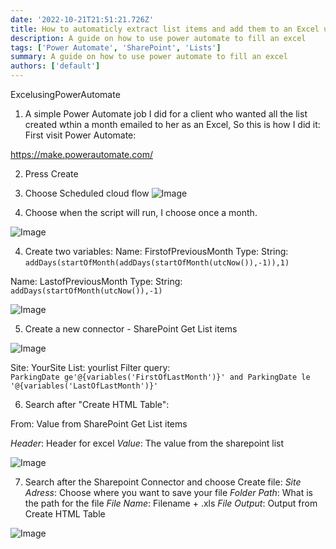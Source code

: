 ```yaml
---
date: '2022-10-21T21:51:21.726Z'
title: How to automaticly extract list items and add them to an Excel using Power Automate
description: A guide on how to use power automate to fill an excel
tags: ['Power Automate', 'SharePoint', 'Lists']
summary: A guide on how to use power automate to fill an excel
authors: ['default']
---
```


ExcelusingPowerAutomate

1. A simple Power Automate job I did for a client who wanted all the list created wthin a month emailed to her as an Excel, So this is how I did it:
   First visit Power Automate:

https://make.powerautomate.com/

2. Press Create

3. Choose Scheduled cloud flow
   ![Image](/static/images/assets/ExcelusingPowerAutomate/0.png)

4. Choose when the script will run, I choose once a month.

![Image](/static/images/assets/ExcelusingPowerAutomate/2.png)

4. Create two variables:
   Name: FirstofPreviousMonth
   Type: String:
   `addDays(startOfMonth(addDays(startOfMonth(utcNow()),-1)),1)`

Name: LastofPreviousMonth
Type: String:
`addDays(startOfMonth(utcNow()),-1)`

![Image](/static/images/assets/ExcelusingPowerAutomate/3.png)

5.  Create a new connector - SharePoint Get List items

![Image](/static/images/assets/ExcelusingPowerAutomate/4.png)

Site: YourSite
List: yourlist
Filter query:  
`ParkingDate ge'@{variables('FirstOfLastMonth')}' and ParkingDate le '@{variables('LastOfLastMonth')}'`

6. Search after "Create HTML Table":

From: Value from SharePoint Get List items

_Header_: Header for excel
_Value_: The value from the sharepoint list

![Image](/static/images/assets/ExcelusingPowerAutomate/5.png)

7. Search after the Sharepoint Connector and choose Create file:
   _Site Adress_: Choose where you want to save your file
   _Folder Path_: What is the path for the file
   _File Name_: Filename + .xls
   _File Output_: Output from Create HTML Table

![Image](/static/images/assets/ExcelusingPowerAutomate/6.png)
